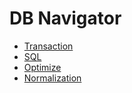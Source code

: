 # DB Navigator

* [Transaction](https://github.com/Cha-Young-Ho/TIL/tree/main/DB/Transaction)
* [SQL](https://github.com/Cha-Young-Ho/TIL/tree/main/DB/SQL)
* [Optimize](https://github.com/Cha-Young-Ho/TIL/tree/main/DB/Optimize)
* [Normalization](https://github.com/Cha-Young-Ho/TIL/tree/main/DB/Nomalization)